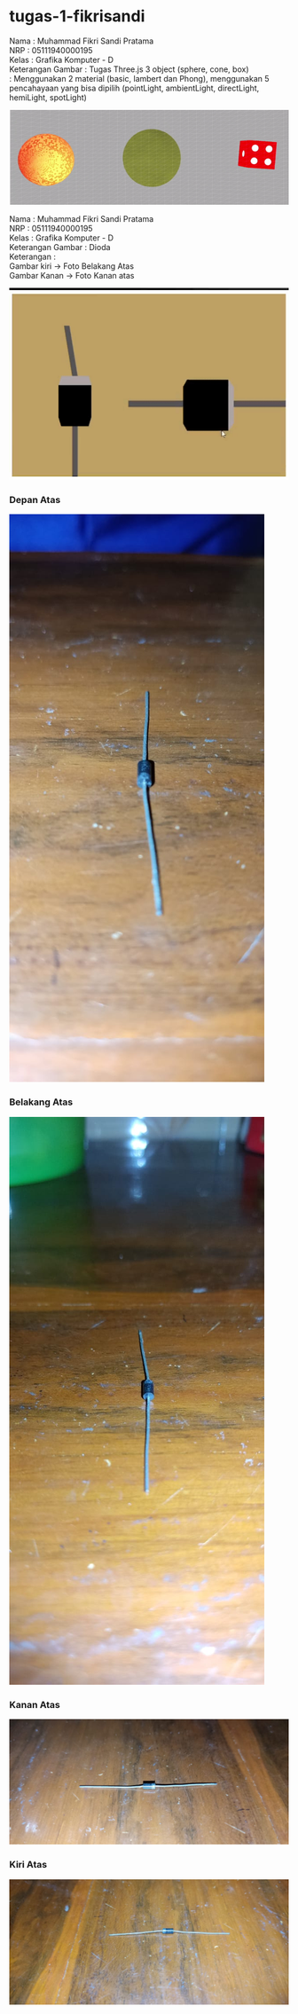 # tugas-1-fikrisandi

Nama                : Muhammad Fikri Sandi Pratama <br/>
NRP                 : 05111940000195 <br/>
Kelas               : Grafika Komputer - D <br/>
Keterangan Gambar   : Tugas Three.js 3 object (sphere, cone, box) <br>
                    : Menggunakan 2 material (basic, lambert dan Phong), menggunakan 5 pencahayaan yang bisa dipilih (pointLight, ambientLight, directLight, hemiLight, spotLight) <br>

![bouncing](img/tugas-threejs.gif)

Nama                : Muhammad Fikri Sandi Pratama <br/>
NRP                 : 05111940000195 <br/>
Kelas               : Grafika Komputer - D <br/>
Keterangan Gambar   : Dioda <br>
Keterangan          : <br>
Gambar kiri -> Foto Belakang Atas <br>
Gambar Kanan -> Foto Kanan atas

![bouncing](img/dioda_color.gif)

### Depan Atas
![alt text](https://github.com/cg2021d/tugas-1-fikrisandi/blob/main/img/depan_atas.jpeg)
### Belakang Atas
![alt text](https://github.com/cg2021d/tugas-1-fikrisandi/blob/main/img/belakang_atas.jpeg)
### Kanan Atas
![alt text](https://github.com/cg2021d/tugas-1-fikrisandi/blob/main/img/kanan_atas.jpeg)
### Kiri Atas
![alt text](https://github.com/cg2021d/tugas-1-fikrisandi/blob/main/img/kiri_atas.jpeg)

